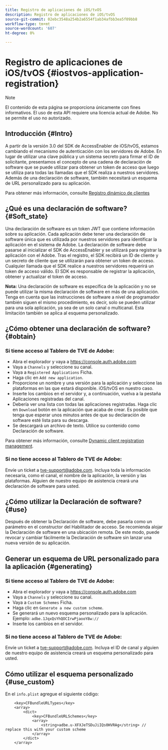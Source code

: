 ```yaml
---
title: Registro de aplicaciones de iOS/tvOS
description: Registro de aplicaciones de iOS/tvOS
source-git-commit: 02ebc3548a254b2a6554f1ab34afbb3ea5f09bb8
workflow-type: tm+mt
source-wordcount: '607'
ht-degree: 0%

---
```


# Registro de aplicaciones de iOS/tvOS {#iostvos-application-registration}

>[!NOTE]
>
>El contenido de esta página se proporciona únicamente con fines informativos. El uso de esta API requiere una licencia actual de Adobe. No se permite el uso no autorizado.

## Introducción {#Intro}

A partir de la versión 3.0 del SDK de AccessEnabler de iOS/tvOS, estamos cambiando el mecanismo de autenticación con los servidores de Adobe. En lugar de utilizar una clave pública y un sistema secreto para firmar el ID de solicitante, presentamos el concepto de una cadena de declaración de software que se puede utilizar para obtener un token de acceso que luego se utiliza para todas las llamadas que el SDK realiza a nuestros servidores. Además de una declaración de software, también necesitará un esquema de URL personalizado para su aplicación.

Para obtener más información, consulte [Registro dinámico de clientes](/help/authentication/dynamic-client-registration.md)

## ¿Qué es una declaración de software? {#Soft_state}

Una declaración de software es un token JWT que contiene información sobre su aplicación. Cada aplicación debe tener una declaración de software única que es utilizada por nuestros servidores para identificar la aplicación en el sistema de Adobe. La declaración de software debe pasarse al inicializar el SDK de AccessEnabler y se utilizará para registrar la aplicación con el Adobe. Tras el registro, el SDK recibirá un ID de cliente y un secreto de cliente que se utilizarán para obtener un token de acceso. Cualquier llamada que el SDK realice a nuestros servidores requerirá un token de acceso válido. El SDK es responsable de registrar la aplicación, obtener y actualizar el token de acceso.

**Nota:** Una declaración de software es específica de la aplicación y no se puede utilizar la misma declaración de software en más de una aplicación. Tenga en cuenta que las instrucciones de software a nivel de programador también siguen el mismo procedimiento, es decir, solo se pueden utilizar para una sola aplicación, ya sea de un solo canal o multicanal. Esta limitación también se aplica al esquema personalizado.

## ¿Cómo obtener una declaración de software? {#obtain}

### Si tiene acceso al Tablero de TVE de Adobe:

- Abra el explorador y vaya a <https://console.auth.adobe.com>
- Vaya a `Channels` y seleccione su canal.
- Vaya a `Registered Applications` Ficha.
- Haga clic en `Add new application`.
- Proporcione un nombre y una versión para la aplicación y seleccione las plataformas en las que estará disponible. iOS/tvOS en nuestro caso.
- Inserte los cambios en el servidor y, a continuación, vuelva a la pestaña Aplicaciones registradas del canal.
- Debería ver una lista con todas las aplicaciones registradas. Haga clic en   `Download` botón en la aplicación que acaba de crear. Es posible que tenga que esperar unos minutos antes de que su declaración de software esté lista para su descarga.
- Se descargará un archivo de texto. Utilice su contenido como Declaración de software.

Para obtener más información, consulte [Dynamic client registration management](/help/authentication/dynamic-client-registration-management.md).

### Si no tiene acceso al Tablero de TVE de Adobe:

Envíe un ticket a <tve-support@adobe.com>. Incluya toda la información necesaria, como el canal, el nombre de la aplicación, la versión y las plataformas. Alguien de nuestro equipo de asistencia creará una declaración de software para usted.

## ¿Cómo utilizar la Declaración de software? {#use}

Después de obtener la Declaración de software, debe pasarla como un parámetro en el constructor del Habilitador de acceso. Se recomienda alojar la Declaración de software en una ubicación remota. De este modo, puede revocar y cambiar fácilmente la Declaración de software sin lanzar una nueva versión de su aplicación.

## Generar un esquema de URL personalizado para la aplicación {#generating}

### Si tiene acceso al Tablero de TVE de Adobe:

- Abra el explorador y vaya a <https://console.auth.adobe.com>
- Vaya a `Channels` y seleccione su canal.
- Vaya a `Custom Schemes` Ficha.
- Haga clic en `Generate a new custom scheme`.
- Se generará un nuevo esquema personalizado para la aplicación. Ejemplo: `adbe.1JqxQsYhQOCIrwPjaooY8w://`
- Inserte los cambios en el servidor.

### Si no tiene acceso al Tablero de TVE de Adobe:

Envíe un ticket a <tve-support@adobe.com>. Incluya el ID de canal y alguien de nuestro equipo de asistencia creará un esquema personalizado para usted.

## Cómo utilizar el esquema personalizado {#use_custom}

En el `info.plist` agregue el siguiente código:

```plist
    <key>CFBundleURLTypes</key>
    <array>
        <dict>
            <key>CFBundleURLSchemes</key>
            <array>
                <string>adbe.u-XFXJeTSDuJiIQs0HVRAg</string> // replace this with your custom scheme
            </array>
        </dict>
    </array>
```
